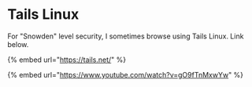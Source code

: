# Tails Linux

For "Snowden" level security, I sometimes browse using Tails Linux. Link below.



{% embed url="https://tails.net/" %}

{% embed url="https://www.youtube.com/watch?v=gO9fTnMxwYw" %}
